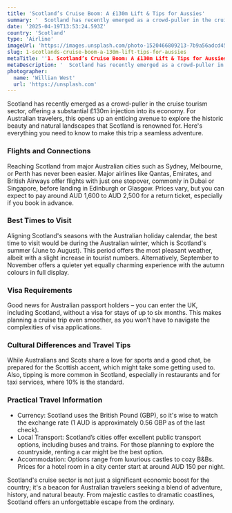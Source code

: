 ```yaml
---
title: 'Scotland’s Cruise Boom: A £130m Lift & Tips for Aussies'
summary: '  Scotland has recently emerged as a crowd-puller in the cruise tourism sector, offering a substantial £130m injection into its economy. For Australian ...'
date: '2025-04-19T13:53:24.593Z'
country: 'Scotland'
type: 'Airline'
imageUrl: 'https://images.unsplash.com/photo-1520466809213-7b9a56adcd45'
slug: 1-scotlands-cruise-boom-a-130m-lift-tips-for-aussies
metaTitle: ''1. Scotland’s Cruise Boom: A £130m Lift & Tips for Aussies''
metaDescription: '  Scotland has recently emerged as a crowd-puller in the cruise tourism sector, offering a substantial £130m injection into its economy. For Australian ...'
photographer:
  name: 'Willian West'
  url: 'https://unsplash.com'
---
```


Scotland has recently emerged as a crowd-puller in the cruise tourism sector, offering a substantial £130m injection into its economy. For Australian travelers, this opens up an enticing avenue to explore the historic beauty and natural landscapes that Scotland is renowned for. Here's everything you need to know to make this trip a seamless adventure.

### Flights and Connections
Reaching Scotland from major Australian cities such as Sydney, Melbourne, or Perth has never been easier. Major airlines like Qantas, Emirates, and British Airways offer flights with just one stopover, commonly in Dubai or Singapore, before landing in Edinburgh or Glasgow. Prices vary, but you can expect to pay around AUD 1,600 to AUD 2,500 for a return ticket, especially if you book in advance.

### Best Times to Visit
Aligning Scotland's seasons with the Australian holiday calendar, the best time to visit would be during the Australian winter, which is Scotland's summer (June to August). This period offers the most pleasant weather, albeit with a slight increase in tourist numbers. Alternatively, September to November offers a quieter yet equally charming experience with the autumn colours in full display.

### Visa Requirements
Good news for Australian passport holders – you can enter the UK, including Scotland, without a visa for stays of up to six months. This makes planning a cruise trip even smoother, as you won’t have to navigate the complexities of visa applications.

### Cultural Differences and Travel Tips
While Australians and Scots share a love for sports and a good chat, be prepared for the Scottish accent, which might take some getting used to. Also, tipping is more common in Scotland, especially in restaurants and for taxi services, where 10% is the standard.

### Practical Travel Information
- Currency: Scotland uses the British Pound (GBP), so it's wise to watch the exchange rate (1 AUD is approximately 0.56 GBP as of the last check).
- Local Transport: Scotland’s cities offer excellent public transport options, including buses and trains. For those planning to explore the countryside, renting a car might be the best option.
- Accommodation: Options range from luxurious castles to cozy B&Bs. Prices for a hotel room in a city center start at around AUD 150 per night.

Scotland's cruise sector is not just a significant economic boost for the country; it's a beacon for Australian travelers seeking a blend of adventure, history, and natural beauty. From majestic castles to dramatic coastlines, Scotland offers an unforgettable escape from the ordinary.